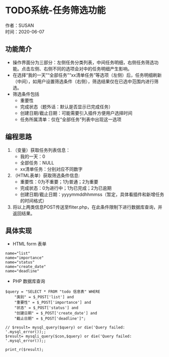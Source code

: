 # TODO系统-任务筛选功能
作者：SUSAN  
时间：2020-06-07

## 功能简介
- 操作界面分为三部分：左侧任务分类列表，中间任务明细，右侧任务筛选功能。点击左侧、右侧不同的选项会对中的任务明细产生影响。
- 在选择“我的一天”“全部任务”“xx清单任务”等选项（左侧）后，任务明细刷新（中间），如用户设置筛选条件（右侧），筛选结果仅在已选中范围内进行筛选。
- 筛选条件包括
    - 重要性
    - 完成状态（题外话：默认是否显示已完成任务）
    - 创建日期/截止日期：可能需要引入插件方便用户选择时间
    - 任务所属清单：仅在“全部任务”列表中出现这一选项

## 编程思路
1. （变量）获取任务列表信息：
    - 我的一天：0
    - 全部任务：NULL
    - xx清单任务：分别对应不同数字
2. （HTML表单）获取筛选条件信息:
    - 重要性：0为不重要；1为普通；2为重要
    - 完成状态：0为进行中；1为已完成；2为已逾期
    - 创建日期/截止日期：yyyymmddhhmmss（暂定，具体看插件和新增任务的时间格式）
3. 将以上两类信息POST传送至fliter.php，在此条件限制下进行数据库查询，并返回结果。

## 具体实现
- HTML form 表单
```script:HTML
name="list"
name="importance"
name="status"
name="create_date"
name="deadline"
```
- PHP 数据库查询
```script:php
$query = "SELECT * FROM "todo 信息表" WHERE 
    "类别" = $_POST['list'] and
    "重要性" = $_POST['importance'] and
    "状态" = $_POST['status'] and
    "创建日期" = $_POST['create_date'] and
    "截止日期" = $_POST['deadline']";

// $result= mysql_query($query) or die('Query failed: '.mysql_error());;
$result= mysqli_query($con,$query) or die('Query failed: '.mysql_error());;

print_r($result);
```